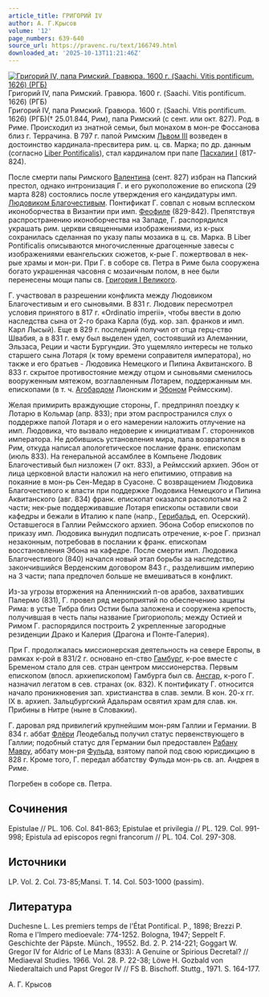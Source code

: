 ```yaml
---
article_title: ГРИГОРИЙ IV
author: А. Г.Крысов
volume: '12'
page_numbers: 639-640
source_url: https://pravenc.ru/text/166749.html
downloaded_at: '2025-10-13T11:21:46Z'
---
```


[![Григорий IV, папа Римский. Гравюра. 1600 г. (Saachi. Vitis pontificum. 1626) (РГБ)](https://pravenc.ru/data/688/472/1234/i200.jpg "Кликните для увеличения картинки")](https://pravenc.ru/data/688/472/1234/i400.jpg)Григорий IV, папа Римский. Гравюра. 1600 г. (Saachi. Vitis pontificum. 1626) (РГБ)  
Григорий IV, папа Римский. Гравюра. 1600 г. (Saachi. Vitis pontificum. 1626) (РГБ)(† 25.01.844, Рим), папа Римский (с сент. или окт. 827). Род. в Риме. Происходил из знатной семьи, был монахом в мон-ре Фоссанова близ г. Террачина. В 797 г. папой Римским [Львом III](<https://pravenc.ru/text/Лев III.html>) возведен в достоинство кардинала-пресвитера рим. ц. св. Марка; по др. данным (согласно [Liber Pontificalis](<https://pravenc.ru/text/Liber Pontificalis.html>)), стал кардиналом при папе [Пасхалии I](<https://pravenc.ru/text/Пасхалии I.html>) (817-824).

После смерти папы Римского [Валентина](https://pravenc.ru/text/Валентина.html) (сент. 827) избран на Папский престол, однако интронизация Г. и его рукоположение во епископа (29 марта 828) состоялись после утверждения его кандидатуры имп. [Людовиком Благочестивым](<https://pravenc.ru/text/Людовиком Благочестивым.html>). Понтификат Г. совпал с новым всплеском иконоборчества в Византии при имп. [Феофиле](https://pravenc.ru/text/Феофил.html) (829-842). Препятствуя распространению иконоборчества на Западе, Г. распорядился украшать рим. церкви священными изображениями, из к-рых сохранилась сделанная по указу папы мозаика в ц. св. Марка. В Liber Pontificalis описываются многочисленные драгоценные завесы с изображениями евангельских сюжетов, к-рые Г. пожертвовал в нек-рые храмы и мон-ри. При Г. в соборе св. Петра в Риме была сооружена богато украшенная часовня с мозаичным полом, в нее были перенесены мощи папы св. [Григория I Великого](<https://pravenc.ru/text/Григорий I Великий.html>).

Г. участвовал в разрешении конфликта между Людовиком Благочестивым и его сыновьями. В 831 г. Людовик пересмотрел условия принятого в 817 г. «Ordinatio imperii», чтобы ввести в долю наследства сына от 2-го брака Карла (буд. кор. зап. франков и имп. Карл Лысый). Еще в 829 г. последний получил от отца герц-ство Швабия, а в 831 г. ему был выделен удел, состоявший из Алеманнии, Эльзаса, Реции и части Бургундии. 
Это ущемляло интересы не только старшего сына Лотаря (к тому времени соправителя императора), но также и его братьев - Людовика Немецкого и Пипина Аквитанского. В 833 г. скрытое противостояние между отцом и сыновьями сменилось вооруженным мятежом, возглавленным Лотарем, поддержанным мн. епископами (в т. ч. [Агобардом](https://pravenc.ru/text/Агобардом.html) Лионским и [Эбоном](https://pravenc.ru/text/Эбоном.html) Реймсским).

Желая примирить враждующие стороны, Г. предпринял поездку к Лотарю в Кольмар (апр. 833); при этом распространился слух о поддержке папой Лотаря и о его намерении наложить отлучение на имп. Людовика, что вызвало недоверие к инициативам Г. сторонников императора. Не добившись установления мира, папа возвратился в Рим, откуда написал апологетическое послание франк. епископам (июль 833). 
На генеральной ассамблее в Компьене Людовик Благочестивый был низложен (7 окт. 833), а Реймсский архиеп. Эбон от лица церковной власти наложил на него епитимию, отправив на покаяние в мон-рь Сен-Медар в Суасоне. С возвращением Людовика Благочестивого к власти при поддержке Людовика Немецкого и Пипина Аквитанского (авг. 834) франк. епископат оказался расколотым на 2 части; нек-рые поддерживавшие Лотаря епископы оставили свои 
кафедры и бежали в Италию к папе (напр., [Герибальд](https://pravenc.ru/text/Герибальд.html), еп. Осерский). 
Оставшегося в Галлии 
Реймсского архиеп. Эбона Собор епископов по приказу имп. Людовика вынудил подписать отречение, к-рое Г. признал незаконным, потребовав в послании к франк. епископам восстановления Эбона на кафедре. После смерти имп. Людовика Благочестивого (840) начался новый этап борьбы за наследство, закончившийся Верденским договором 843 г., разделившим империю на 3 части; папа предпочел больше не вмешиваться в конфликт.

Из-за угрозы вторжения на Апеннинский п-ов арабов, захвативших Палермо (831), Г. провел ряд мероприятий по обеспечению защиты Рима: в устье Тибра близ Остии была заложена и сооружена крепость, получившая в честь папы название Григориополь; между Остией и Римом Г. распорядился построить 2 укрепленные загородные резиденции Драко и Калерия (Драгона и Понте-Галерия).

При Г. продолжалась миссионерская деятельность на севере Европы, в рамках к-рой в 831/2 г. основано еп-ство [Гамбург](https://pravenc.ru/text/Гамбург.html), к-рое вместе с Бременом стало для сев. стран центром миссионерства. Первым епископом (впосл. архиепископом) Гамбурга был св. [Ансгар](https://pravenc.ru/text/Ансгар.html), к-рого Г. назначил легатом в сев. странах (ок. 832). К понтификату Г. относится начало проникновения зап. христианства в слав. земли. В кон. 20-х гг. IX в. архиеп. Зальцбургский Адальрам освятил храм для слав. кн. Прибины в Нитре (ныне в Словакии).

Г. даровал ряд привилегий крупнейшим мон-рям Галлии и Германии. В 834 г. аббат [Флёри](https://pravenc.ru/text/Флёри.html) Леодебальд получил статус первенствующего в Галлии; подобный статус для Германии был предоставлен [Рабану Мавру](<https://pravenc.ru/text/Рабану Мавру.html>), аббату мон-ря [Фульда](https://pravenc.ru/text/Фульда.html), взятому папой под свою юрисдикцию в 828 г. Кроме того, Г. передал аббатству Фульда мон-рь св. ап. Андрея в Риме.

Погребен в соборе св. Петра.

## Сочинения

Epistulae // PL. 106. Col. 841-863; Epistulae et privilegia // PL. 129. Col. 991-998; Epistula ad episcopos regni francorum // PL. 104. Col. 297-308.

## Источники

LP. Vol. 2. Col. 73-85;Mansi. T. 14. Col. 503-1000 (passim).

## Литература

Duchesne L. Les premiers temps de l'État Pontifical. P., 1898; Brezzi P. Roma e l'Impero medioevale: 774-1252. Bologna, 1947; Seppelt F. Geschichte der Päpste. Münch., 19552. Bd. 2. P. 214-221; Goggart W. Gregor IV for Aldric of Le Mans (833): A Genuine or Spirious Decretal? // Mediaeval Studies. 1966. Vol. 28. P. 22-38; Löwe H. Gozbald von Niederaltaich und Papst Gregor IV // FS B. Bischoff. Stuttg., 1971. S. 164-177.

А. Г.  Крысов
